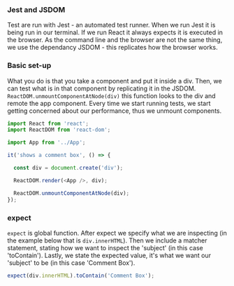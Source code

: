 ### Jest and JSDOM
Test are run with Jest - an automated test runner. When we run Jest it is being run in our terminal. If we run React it always expects it is executed in the browser. As the command line and the browser are not the same thing, we use the dependancy JSDOM - this replicates how the browser works. 

### Basic set-up
What you do is that you take a component and put it inside a div. Then, we can test what is in that component by replicating it in the JSDOM. `ReactDOM.unmountComponentAtNode(div)`  this function looks to the div and remote the app component. Every time we start running tests, we start getting concerned about our performance, thus we unmount components.
```js
import React from 'react';
import ReactDOM from 'react-dom';

import App from '../App';

it('shows a comment box', () => {

  const div = document.create('div');

  ReactDOM.render(<App />, div);

  ReactDOM.unmountComponentAtNode(div);
});
```

### expect
`expect` is global function. After expect we specify what we are inspecting (in the example below that is `div.innerHTML`). Then we include a matcher statement, stating how we want to inspect the 'subject' (in this case 'toContain'). Lastly, we state the expected value, it's what we want our 'subject' to be (in this case 'Comment Box').

```js
expect(div.innerHTML).toContain('Comment Box');
```



